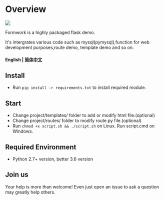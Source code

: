 # Overview

[![](https://img.shields.io/badge/github-issues-%2365A30D?style=flat-square&logo=github)](https://github.com/Oumae-Kumiko/time-zone-date/issues)

Formwork is a highly packaged flask demo.

It's intergrates various code such as mysql(pymysql),function for web development purposes,route demo, template demo and so on.

#### English | [简体中文](/README_CN.md)

## Install

- Run ```pip install -r requirements.txt``` to install required module.

## Start

- Change project/templates/ folder to add or modify html file.(optional)
- Change project/routes/ folder to modify route.py file.(optional)
- Run  ```chmod +x script.sh && ./script.sh``` on Linux. Run script.cmd on Windows.

## Required Environment

- Python 2.7+ version, better 3.6 version

## Join us

Your help is more than welcome! Even just open an issue to ask a question may greatly help others.
